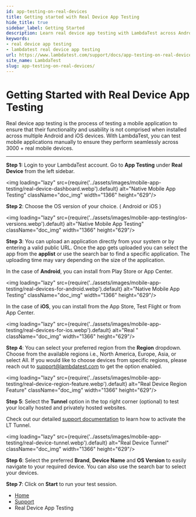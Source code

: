 ```yaml
---
id: app-testing-on-real-devices
title: Getting started with Real Device App Testing
hide_title: true
sidebar_label: Getting Started
description: Learn real device app testing with LambdaTest across Android and iOS devices. Start testing effortlessly today!
keywords:
- real device app testing 
- lambdatest real device app testing 
url: https://www.lambdatest.com/support/docs/app-testing-on-real-devices/
site_name: LambdaTest
slug: app-testing-on-real-devices/
---
```


<script type="application/ld+json"
      dangerouslySetInnerHTML={{ __html: JSON.stringify({
       "@context": "https://schema.org",
        "@type": "BreadcrumbList",
        "itemListElement": [{
          "@type": "ListItem",
          "position": 1,
          "name": "LambdaTest",
          "item": "https://www.lambdatest.com"
        },{
          "@type": "ListItem",
          "position": 2,
          "name": "Support",
          "item": "https://www.lambdatest.com/support/docs/"
        },{
          "@type": "ListItem",
          "position": 3,
          "name": "Getting Started with Real Device App Testing",
          "item": "https://www.lambdatest.com/support/docs/app-testing-on-real-devices/"
        }]
      })
    }}
></script>

# Getting Started with Real Device App Testing

Real device app testing is the process of testing a mobile application to ensure that their functionality and usability is not comprised when installed across multiple Android and iOS devices. With LambdaTest, you can test mobile applications manually to ensure they perform seamlessly across 3000 + real mobile devices.

***

**Step 1:** Login to your LambdaTest account. Go to **App Testing** under **Real Device** from the left sidebar.

<img loading="lazy" src={require('../assets/images/mobile-app-testing/real-device-dashboard.webp').default} alt="Native Mobile App Testing"  className="doc_img" width="1366" height="629"/>

**Step 2**: Choose the OS version of your choice. ( Android or iOS )

<img loading="lazy" src={require('../assets/images/mobile-app-testing/os-versions.webp').default} alt="Native Mobile App Testing"  className="doc_img" width="1366" height="629"/>

**Step 3**: You can upload an application directly from your system or by entering a valid public URL. Once the app gets uploaded you can select the app from the **applist** or use the search bar to find a specific application. The uploading time may vary depending on the size of the application.

In the case of **Android**, you can install from Play Store or App Center. 

<img loading="lazy" src={require('../assets/images/mobile-app-testing/real-devices-for-android.webp').default} alt="Native Mobile App Testing"  className="doc_img" width="1366" height="629"/>

In the case of **iOS**, you can install from the App Store, Test Flight or from App Center. 

<img loading="lazy" src={require('../assets/images/mobile-app-testing/real-devices-for-ios.webp').default} alt="Real "  className="doc_img" width="1366" height="629"/>

**Step 4**: You can select your preferred region from the **Region** dropdown. Choose from the available regions i.e., North America, Europe, Asia, or select All. If you would like to choose devices from specific regions, please reach out to [support@lambdatest.com](mailto:support@lambdatest.com) to get the option enabled.

<img loading="lazy" src={require('../assets/images/mobile-app-testing/real-device-region-feature.webp').default} alt="Real Device Region Feature"  className="doc_img" width="1366" height="629"/>

**Step 5**: Select the **Tunnel** option in the top right corner (optional) to test your locally hosted and privately hosted websites.

Check out our detailed [support documentation](https://www.lambdatest.com/support/docs/testing-locally-hosted-pages/) to learn how to activate the LT Tunnel.

<img loading="lazy" src={require('../assets/images/mobile-app-testing/real-device-tunnel.webp').default} alt="Real Device Tunnel"  className="doc_img" width="1366" height="629"/>

**Step 6**: Select the preferred **Brand**, **Device Name** and **OS Version** to easily navigate to your required device. You can also use the search bar to select your devices.

**Step 7**: Click on **Start** to run your test session.

<nav aria-label="breadcrumbs">
  <ul className="breadcrumbs">
    <li className="breadcrumbs__item">
      <a className="breadcrumbs__link" href="https://www.lambdatest.com">
        Home
      </a>
    </li>
    <li className="breadcrumbs__item">
      <a className="breadcrumbs__link" target="_self" href="https://www.lambdatest.com/support/docs/">
        Support
      </a>
    </li>
    <li className="breadcrumbs__item breadcrumbs__item--active">
      <span className="breadcrumbs__link">
        Real Device App Testing
      </span>
    </li>
  </ul>
</nav>